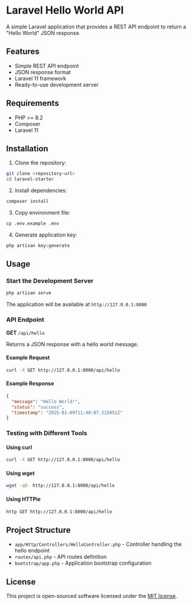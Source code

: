 # Laravel Hello World API

A simple Laravel application that provides a REST API endpoint to return a "Hello World" JSON response.

## Features

- Simple REST API endpoint
- JSON response format
- Laravel 11 framework
- Ready-to-use development server

## Requirements

- PHP >= 8.2
- Composer
- Laravel 11

## Installation

1. Clone the repository:
```bash
git clone <repository-url>
cd laravel-starter
```

2. Install dependencies:
```bash
composer install
```

3. Copy environment file:
```bash
cp .env.example .env
```

4. Generate application key:
```bash
php artisan key:generate
```

## Usage

### Start the Development Server

```bash
php artisan serve
```

The application will be available at `http://127.0.0.1:8000`

### API Endpoint

**GET** `/api/hello`

Returns a JSON response with a hello world message.

#### Example Request

```bash
curl -X GET http://127.0.0.1:8000/api/hello
```

#### Example Response

```json
{
  "message": "Hello World!",
  "status": "success",
  "timestamp": "2025-01-09T11:48:07.215051Z"
}
```

### Testing with Different Tools

#### Using curl
```bash
curl -X GET http://127.0.0.1:8000/api/hello
```

#### Using wget
```bash
wget -qO- http://127.0.0.1:8000/api/hello
```

#### Using HTTPie
```bash
http GET http://127.0.0.1:8000/api/hello
```

## Project Structure

- `app/Http/Controllers/HelloController.php` - Controller handling the hello endpoint
- `routes/api.php` - API routes definition
- `bootstrap/app.php` - Application bootstrap configuration

## License

This project is open-sourced software licensed under the [MIT license](https://opensource.org/licenses/MIT).
